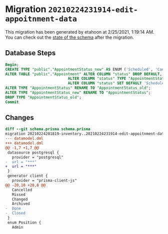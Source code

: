 # Migration `20210224231914-edit-appoitnment-data`

This migration has been generated by etahoon at 2/25/2021, 1:19:14 AM.
You can check out the [state of the schema](./schema.prisma) after the migration.

## Database Steps

```sql
Begin;
CREATE TYPE "public"."AppointmentStatus_new" AS ENUM ('Scheduled', 'Cancelled', 'Missed', 'Changed', 'Archived');
ALTER TABLE "public"."Appointment" ALTER COLUMN "status" DROP DEFAULT,
                            ALTER COLUMN "status" TYPE "AppointmentStatus_new" USING ("status"::text::"AppointmentStatus_new"),
                            ALTER COLUMN "status" SET DEFAULT 'Scheduled';
ALTER TYPE "AppointmentStatus" RENAME TO "AppointmentStatus_old";
ALTER TYPE "AppointmentStatus_new" RENAME TO "AppointmentStatus";
DROP TYPE "AppointmentStatus_old";
Commit
```

## Changes

```diff
diff --git schema.prisma schema.prisma
migration 20210224201819-inventory..20210224231914-edit-appoitnment-data
--- datamodel.dml
+++ datamodel.dml
@@ -1,7 +1,7 @@
 datasource postgresql {
   provider = "postgresql"
-  url = "***"
+  url = "***"
 }
 generator client {
   provider = "prisma-client-js"
@@ -20,10 +20,8 @@
   Cancelled
   Missed
   Changed
   Archived
-  Done
-  Closed
 }
 enum Position {
   Admin
```
